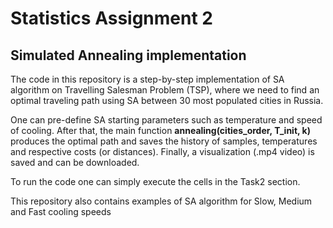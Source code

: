 # Statistics Assignment 2
## Simulated Annealing implementation


The code in this repository is a step-by-step implementation of SA algorithm on Travelling Salesman Problem (TSP), where we need to find an optimal traveling path using SA 
between 30 most populated cities in Russia.

One can pre-define SA starting parameters such as temperature and speed of cooling. 
After that, the main function **annealing(cities_order, T_init, k)** produces the optimal path and saves the history of samples, 
temperatures and respective costs (or distances). Finally, a visualization (.mp4 video) is saved and can be downloaded.

To run the code one can simply execute the cells in the Task2 section.

This repository also contains examples of SA algorithm for Slow, Medium and Fast cooling speeds
